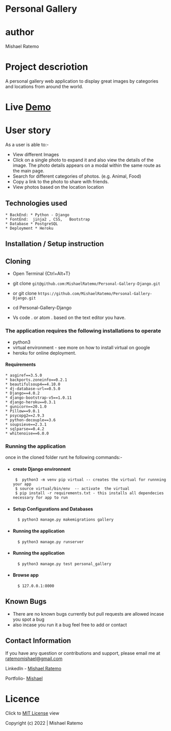 # Personal Gallery

# author
Mishael Ratemo
 
# Project descriotion
A personal gallery web application to display great images by categories and locations from around the world.

# Live [Demo](https://mismoragallery.herokuapp.com/)

# User story
As a user is able to:-
+ View different Images 
+ Click on a single photo to expand it and  also view the details of the image. The photo details  appears on a modal within the same route as the main page.
+ Search for different categories of photos. (e.g. Animal, Food)
+ Copy a link to the photo to share with  friends.
+ View photos based on the location location

## Technologies used
    * BackEnd: * Python - Django
    * FontEnd:  jinja2 , CSS,   Bootstrap
    * Database * PostgreSQL
    * Deployment * Heroku

## Installation / Setup instruction

## Cloning
* Open Terminal {Ctrl+Alt+T}

* git clone ``git@github.com:MishaelRatemo/Personal-Gallery-Django.git``

 + or
 git clone ``https://github.com/MishaelRatemo/Personal-Gallery-Django.git``

* cd Personal-Gallery-Django

* Vs code . or atom . based on the text editor you have.

### The application requires the following installations to operate 
* python3
* virtual environment - see more on how to install virtual on google
* heroku for online deployment.
#### Requirements
    * asgiref==3.5.0
    * backports.zoneinfo==0.2.1
    * beautifulsoup4==4.10.0
    * dj-database-url==0.5.0
    * Django==4.0.2
    * django-bootstrap-v5==1.0.11
    * django-heroku==0.3.1
    * gunicorn==20.1.0
    * Pillow==9.0.1
    * psycopg2==2.9.3
    * python-decouple==3.6
    * soupsieve==2.3.1
    * sqlparse==0.4.2
    * whitenoise==6.0.0
### Running the application
once in the cloned folder runt he following commands:-
 * #### create Django environnent
        $  python3 -m venv pip virtual -- creates the virtual for runnning your app      
        $ source virtual/bin/env  -- activate  the virtual
        $ pip install -r requirements.txt - this installs all dependecies necessary for app to run
* #### Setup Configurations and Databases
        $ python3 manage.py makemigrations gallery 

* #### Running the application
        $ python3 manage.py runserver

* #### Running the application
        $ python3 manage.py test personal_gallery

* #### Browse app
        $ 127.0.0.1:8000

## Known Bugs
* There are no known bugs currently but pull requests are allowed incase you spot a bug
* also incase you run it a bug feel free to add or contact

## Contact Information 

If you have any question or contributions and support, please email me at [ratemomishael@gmail.com](ratemomishael@gmail.com)

LinkedIn - [Mishael Ratemo](www.linkedin.com/in/mishael-mosoti-37b786161/)


Portfolio- [Mishael](https://mishaelratemo.github.io/my_portfolio/)
# Licence

Click to  [MIT License](Licence) view

 Copyright (c) 2022 | Mishael Ratemo
